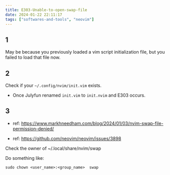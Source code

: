 ```yaml
---
title: E303-Unable-to-open-swap-file
date: 2024-01-22 22:11:17
tags: ["softwares-and-tools", "neovim"]
---
```

## 1

May be because you previously loaded a vim script initialization file, but you failed to load that file now.

## 2

Check if your `~/.config/nvim/init.vim` exists.

- Once Julyfun renamed `init.vim` to `init.nvim` and E303 occurs.

## 3

- ref: https://www.markhneedham.com/blog/2024/01/03/nvim-swap-file-permission-denied/

- ref: https://github.com/neovim/neovim/issues/3898

Check the owner of ~/.local/share/nvim/swap

Do something like:

```
sudo chown <user_name>:<group_name>  swap
```

